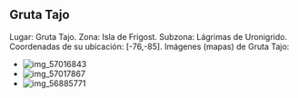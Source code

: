 ## Gruta Tajo
Lugar: Gruta Tajo.
Zona: Isla de Frigost.
Subzona: Lágrimas de Uronigrido.
Coordenadas de su ubicación: [-76,-85].
Imágenes (mapas) de Gruta Tajo:
- ![img_57016843](https://media.discordapp.net/attachments/1115311447145193482/1115361505991463032/57016843.jpg)
- ![img_57017867](https://media.discordapp.net/attachments/1115311447145193482/1115361516070383626/57017867.jpg)
- ![img_56885771](https://media.discordapp.net/attachments/1115311447145193482/1115361440061202612/56885771.jpg)